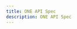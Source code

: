 ```yaml
---
title: ONE API Spec
description: ONE API Spec
---
```


<RedoclyAPIBlock src="/oneApi.json" width="600px" disableSidebar />